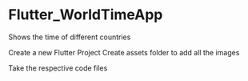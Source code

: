 # Flutter_WorldTimeApp
Shows the time of different countries

Create a new Flutter Project
Create assets folder to add all the images

Take the respective code files
